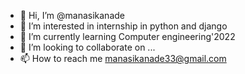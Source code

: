 - 👋 Hi, I’m @manasikanade
- 👀 I’m interested in internship in python and django 
- 🌱 I’m currently learning Computer engineering'2022
- 💞️ I’m looking to collaborate on ...
- 📫 How to reach me manasikanade33@gmail.com

<!---
manasikanade/manasikanade is a ✨ special ✨ repository because its `README.md` (this file) appears on your GitHub profile.
You can click the Preview link to take a look at your changes.
--->
